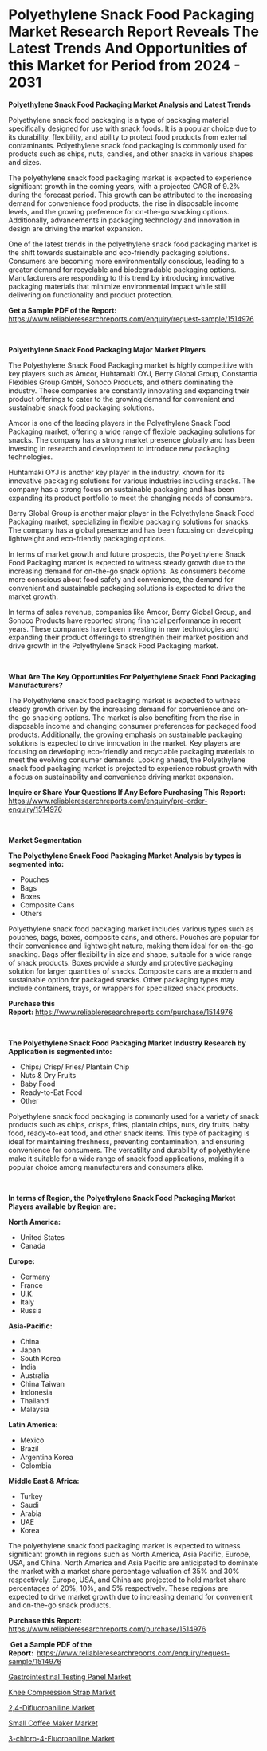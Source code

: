 <p><h1>Polyethylene Snack Food Packaging Market Research Report Reveals The Latest Trends And Opportunities of this Market for Period from 2024 - 2031</h1></p><p><strong>Polyethylene Snack Food Packaging Market Analysis and Latest Trends</strong></p>
<p><p>Polyethylene snack food packaging is a type of packaging material specifically designed for use with snack foods. It is a popular choice due to its durability, flexibility, and ability to protect food products from external contaminants. Polyethylene snack food packaging is commonly used for products such as chips, nuts, candies, and other snacks in various shapes and sizes.</p><p>The polyethylene snack food packaging market is expected to experience significant growth in the coming years, with a projected CAGR of 9.2% during the forecast period. This growth can be attributed to the increasing demand for convenience food products, the rise in disposable income levels, and the growing preference for on-the-go snacking options. Additionally, advancements in packaging technology and innovation in design are driving the market expansion.</p><p>One of the latest trends in the polyethylene snack food packaging market is the shift towards sustainable and eco-friendly packaging solutions. Consumers are becoming more environmentally conscious, leading to a greater demand for recyclable and biodegradable packaging options. Manufacturers are responding to this trend by introducing innovative packaging materials that minimize environmental impact while still delivering on functionality and product protection.</p></p>
<p><strong>Get a Sample PDF of the Report:&nbsp;</strong> <a href="https://www.reliableresearchreports.com/enquiry/request-sample/1514976">https://www.reliableresearchreports.com/enquiry/request-sample/1514976</a></p>
<p>&nbsp;</p>
<p><strong>Polyethylene Snack Food Packaging Major Market Players</strong></p>
<p><p>The Polyethylene Snack Food Packaging market is highly competitive with key players such as Amcor, Huhtamaki OYJ, Berry Global Group, Constantia Flexibles Group GmbH, Sonoco Products, and others dominating the industry. These companies are constantly innovating and expanding their product offerings to cater to the growing demand for convenient and sustainable snack food packaging solutions.</p><p>Amcor is one of the leading players in the Polyethylene Snack Food Packaging market, offering a wide range of flexible packaging solutions for snacks. The company has a strong market presence globally and has been investing in research and development to introduce new packaging technologies.</p><p>Huhtamaki OYJ is another key player in the industry, known for its innovative packaging solutions for various industries including snacks. The company has a strong focus on sustainable packaging and has been expanding its product portfolio to meet the changing needs of consumers.</p><p>Berry Global Group is another major player in the Polyethylene Snack Food Packaging market, specializing in flexible packaging solutions for snacks. The company has a global presence and has been focusing on developing lightweight and eco-friendly packaging options.</p><p>In terms of market growth and future prospects, the Polyethylene Snack Food Packaging market is expected to witness steady growth due to the increasing demand for on-the-go snack options. As consumers become more conscious about food safety and convenience, the demand for convenient and sustainable packaging solutions is expected to drive the market growth.</p><p>In terms of sales revenue, companies like Amcor, Berry Global Group, and Sonoco Products have reported strong financial performance in recent years. These companies have been investing in new technologies and expanding their product offerings to strengthen their market position and drive growth in the Polyethylene Snack Food Packaging market.</p></p>
<p>&nbsp;</p>
<p><strong>What Are The Key Opportunities For Polyethylene Snack Food Packaging Manufacturers?</strong></p>
<p><p>The Polyethylene snack food packaging market is expected to witness steady growth driven by the increasing demand for convenience and on-the-go snacking options. The market is also benefiting from the rise in disposable income and changing consumer preferences for packaged food products. Additionally, the growing emphasis on sustainable packaging solutions is expected to drive innovation in the market. Key players are focusing on developing eco-friendly and recyclable packaging materials to meet the evolving consumer demands. Looking ahead, the Polyethylene snack food packaging market is projected to experience robust growth with a focus on sustainability and convenience driving market expansion.</p></p>
<p><strong>Inquire or Share Your Questions If Any Before Purchasing This Report:</strong> <a href="https://www.reliableresearchreports.com/enquiry/pre-order-enquiry/1514976">https://www.reliableresearchreports.com/enquiry/pre-order-enquiry/1514976</a></p>
<p>&nbsp;</p>
<p><strong>Market Segmentation</strong></p>
<p><strong>The Polyethylene Snack Food Packaging Market Analysis by types is segmented into:</strong></p>
<p><ul><li>Pouches</li><li>Bags</li><li>Boxes</li><li>Composite Cans</li><li>Others</li></ul></p>
<p><p>Polyethylene snack food packaging market includes various types such as pouches, bags, boxes, composite cans, and others. Pouches are popular for their convenience and lightweight nature, making them ideal for on-the-go snacking. Bags offer flexibility in size and shape, suitable for a wide range of snack products. Boxes provide a sturdy and protective packaging solution for larger quantities of snacks. Composite cans are a modern and sustainable option for packaged snacks. Other packaging types may include containers, trays, or wrappers for specialized snack products.</p></p>
<p><strong>Purchase this Report:&nbsp;</strong><a href="https://www.reliableresearchreports.com/purchase/1514976">https://www.reliableresearchreports.com/purchase/1514976</a></p>
<p>&nbsp;</p>
<p><strong>The Polyethylene Snack Food Packaging Market Industry Research by Application is segmented into:</strong></p>
<p><ul><li>Chips/ Crisp/ Fries/ Plantain Chip</li><li>Nuts & Dry Fruits</li><li>Baby Food</li><li>Ready-to-Eat Food</li><li>Other</li></ul></p>
<p><p>Polyethylene snack food packaging is commonly used for a variety of snack products such as chips, crisps, fries, plantain chips, nuts, dry fruits, baby food, ready-to-eat food, and other snack items. This type of packaging is ideal for maintaining freshness, preventing contamination, and ensuring convenience for consumers. The versatility and durability of polyethylene make it suitable for a wide range of snack food applications, making it a popular choice among manufacturers and consumers alike.</p></p>
<p>&nbsp;</p>
<p><strong>In terms of Region, the Polyethylene Snack Food Packaging Market Players available by Region are:</strong></p>
<p>
    <p> <strong> North America: </strong>
        <ul>
            <li>United States</li>
            <li>Canada</li>
        </ul>
        </p> 
    <p> <strong> Europe: </strong>
        <ul>
            <li>Germany</li>
            <li>France</li>
            <li>U.K.</li>
            <li>Italy</li>
            <li>Russia</li>
        </ul>
        </p> 
    <p> <strong> Asia-Pacific: </strong>
        <ul>
            <li>China</li>
            <li>Japan</li>
            <li>South Korea</li>
            <li>India</li>
            <li>Australia</li>
            <li>China Taiwan</li>
            <li>Indonesia</li>
            <li>Thailand</li>
            <li>Malaysia</li>
        </ul>
        </p> 
    <p> <strong> Latin America: </strong>
        <ul>
            <li>Mexico</li>
            <li>Brazil</li>
            <li>Argentina Korea</li>
            <li>Colombia</li>
        </ul>
        </p> 
    <p> <strong> Middle East & Africa: </strong>
        <ul>
            <li>Turkey</li>
            <li>Saudi</li>
            <li>Arabia</li>
            <li>UAE</li>
            <li>Korea</li>
        </ul>
    </p>
    </p>
<p><p>The polyethylene snack food packaging market is expected to witness significant growth in regions such as North America, Asia Pacific, Europe, USA, and China. North America and Asia Pacific are anticipated to dominate the market with a market share percentage valuation of 35% and 30% respectively. Europe, USA, and China are projected to hold market share percentages of 20%, 10%, and 5% respectively. These regions are expected to drive market growth due to increasing demand for convenient and on-the-go snack products.</p></p>
<p><strong>Purchase this Report: </strong><a href="https://www.reliableresearchreports.com/purchase/1514976">https://www.reliableresearchreports.com/purchase/1514976</a></p>
<p>&nbsp;<strong>Get a Sample PDF of the Report:&nbsp;&nbsp;</strong><a href="https://www.reliableresearchreports.com/enquiry/request-sample/1514976">https://www.reliableresearchreports.com/enquiry/request-sample/1514976</a></p>
<p><strong></strong></p>
<p><p><a href="https://github.com/mbisetmhermsr/Market-Research-Report-List-1/blob/main/gastrointestinal-testing-panel-market.md">Gastrointestinal Testing Panel Market</a></p><p><a href="https://view.publitas.com/reportprime-1/knee-compression-strap-market-analysis-examines-its-scope-on-growth-opportunities-and-forecasted-trends-spanning-from-2024-to-2031/">Knee Compression Strap Market</a></p><p><a href="https://cat-emmental-94b.notion.site/2-4-Difluoroaniline-Market-Size-Furnishes-Valuable-Information-Encompassing-Market-Share-Market-Tre-1461636b9aea4a19a8f7d8e89310a093">2,4-Difluoroaniline Market</a></p><p><a href="https://view.publitas.com/reportprime-1/small-coffee-maker-market-research-report-provides-critical-insights-that-can-help-shape-business-development-and-investment-strategies/">Small Coffee Maker Market</a></p><p><a href="https://silk-columnist-571.notion.site/3-chloro-4-Fluoroaniline-Market-Offer-Valuable-Insights-into-Market-Size-Market-Share-Market-Trend-b9913412fcc747d9b214bc8acf4d1746">3-chloro-4-Fluoroaniline Market</a></p></p>